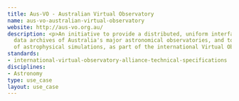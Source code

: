```yaml
---
title: Aus-VO - Australian Virtual Observatory
name: aus-vo-australian-virtual-observatory
website: http://aus-vo.org.au/
description: <p>An initiative to provide a distributed, uniform interface to the
  data archives of Australia's major astronomical observatories, and to archives
  of astrophysical simulations, as part of the international Virtual Observatory.</p>
standards:
- international-virtual-observatory-alliance-technical-specifications
disciplines:
- Astronomy
type: use_case
layout: use_case
---
```


